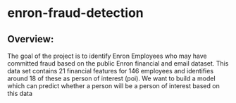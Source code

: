 # enron-fraud-detection

## Overview: 
The goal of the project is to identify Enron Employees who may have committed fraud based on the public Enron financial and email dataset. This data set contains 21 financial features for 146 employees and identifies around 18 of these as person of interest (poi). We want to build a model which can predict whether a person will be a person of interest based on this data
